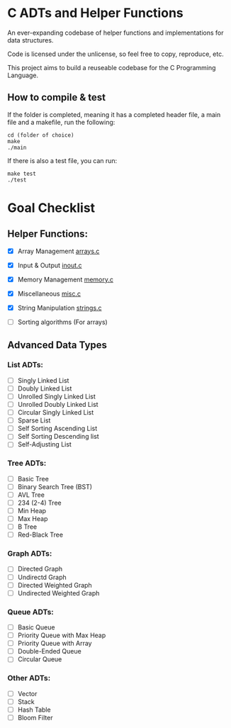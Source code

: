 # C ADTs and Helper Functions

An ever-expanding codebase of helper functions and implementations for data structures.

Code is licensed under the unlicense, so feel free to copy, reproduce, etc.

This project aims to build a reuseable codebase for the C Programming Language.

## How to compile & test

If the folder is completed, meaning it has a completed header file, a main file and a makefile, run the following:
```
cd (folder of choice)
make
./main
```
If there is also a test file, you can run:
```
make test
./test
```

# Goal Checklist


## Helper Functions:
- [x] Array Management [arrays.c](Helper_Functions/Array_Management/arrays.c)
- [x] Input & Output [inout.c](Helper_Functions/Input_Output/inout.c)
- [x] Memory Management [memory.c](Helper_Functions/Memory_Management/memory.c)
- [x] Miscellaneous [misc.c](Helper_Functions/Miscellaneous/misc.c)
- [x] String Manipulation [strings.c](Helper/Functions/String_Manipulation/strings.c)
- [ ] Sorting algorithms (For arrays)


## Advanced Data Types

### List ADTs:
- [ ] Singly Linked List
- [ ] Doubly Linked List
- [ ] Unrolled Singly Linked List
- [ ] Unrolled Doubly Linked List
- [ ] Circular Singly Linked List
- [ ] Sparse List
- [ ] Self Sorting Ascending List
- [ ] Self Sorting Descending list
- [ ] Self-Adjusting List

### Tree ADTs:
- [ ] Basic Tree
- [ ] Binary Search Tree (BST)
- [ ] AVL Tree
- [ ] 234 (2-4) Tree
- [ ] Min Heap
- [ ] Max Heap
- [ ] B Tree
- [ ] Red-Black Tree

### Graph ADTs:
- [ ] Directed Graph
- [ ] Undirectd Graph
- [ ] Directed Weighted Graph
- [ ] Undirected Weighted Graph

### Queue ADTs:
- [ ] Basic Queue
- [ ] Priority Queue with Max Heap
- [ ] Priority Queue with Array
- [ ] Double-Ended Queue
- [ ] Circular Queue

### Other ADTs:
- [ ] Vector
- [ ] Stack
- [ ] Hash Table
- [ ] Bloom Filter